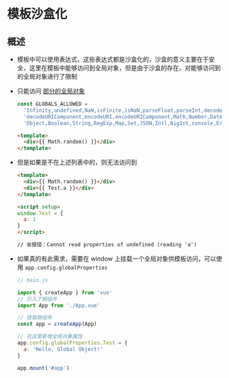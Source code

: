 # 模板沙盒化

## 概述

+ 模板中可以使用表达式，这些表达式都是沙盒化的，沙盒的意义主要在于安全，这里在模板中能够访问到全局对象，但是由于沙盒的存在，对能够访问到的全局对象进行了限制
+ 只能访问 [部分的全局对象](https://github.com/vuejs/core/blob/main/packages/shared/src/globalsAllowList.ts#L3)

  ```js
  const GLOBALS_ALLOWED =
    'Infinity,undefined,NaN,isFinite,isNaN,parseFloat,parseInt,decodeURI,' +
    'decodeURIComponent,encodeURI,encodeURIComponent,Math,Number,Date,Array,' +
    'Object,Boolean,String,RegExp,Map,Set,JSON,Intl,BigInt,console,Error'
  ```

  ```html
  <template>
    <div>{{ Math.random() }}</div>
  </template>
  ```

+ 但是如果是不在上述列表中的，则无法访问到

  ```html
  <template>
    <div>{{ Math.random() }}</div>
    <div>{{ Test.a }}</div>
  </template>

  <script setup>
  window.Test = {
    a: 1
  }
  </script>

  // 会报错：Cannot read properties of undefined (reading 'a')
  ```

+ 如果真的有此需求，需要在 window 上挂载一个全局对象供模板访问，可以使用 `app.config.globalProperties`

  ```js
  // main.js

  import { createApp } from 'vue'
  // 引入了根组件
  import App from './App.vue'

  // 挂载根组件
  const app = createApp(App)

  // 在这里新增全局对象属性
  app.config.globalProperties.Test = {
    a: 'Hello, Global Object!'
  }

  app.mount('#app')
  ```
